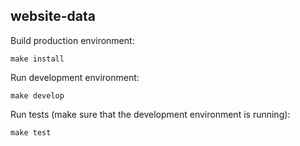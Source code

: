 ## website-data
Build production environment:
```
make install
```
Run development environment:
```
make develop
```
Run tests (make sure that the development environment is running):
```
make test
```
